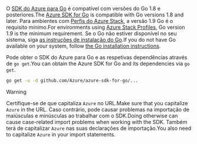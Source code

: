 <span data-ttu-id="d2c9f-101">O [SDK do Azure para Go](https://github.com/Azure/azure-sdk-for-go) é compatível com versões do Go 1.8 e posteriores.</span><span class="sxs-lookup"><span data-stu-id="d2c9f-101">The [Azure SDK for Go](https://github.com/Azure/azure-sdk-for-go) is compatible with Go versions 1.8 and later.</span></span> <span data-ttu-id="d2c9f-102">Para ambientes com [Perfis do Azure Stack](https://docs.microsoft.com/en-us/azure/azure-stack/azure-stack-version-profiles), a versão 1.9 Go é o requisito mínimo.</span><span class="sxs-lookup"><span data-stu-id="d2c9f-102">For environments using [Azure Stack Profiles](https://docs.microsoft.com/en-us/azure/azure-stack/azure-stack-version-profiles), Go version 1.9 is the minimum requirement.</span></span>
<span data-ttu-id="d2c9f-103">Se o Go não estiver disponível no seu sistema, siga [as instruções de instalação do Go](https://golang.org/doc/install).</span><span class="sxs-lookup"><span data-stu-id="d2c9f-103">If you do not have Go available on your system, follow [the Go installation instructions](https://golang.org/doc/install).</span></span>

<span data-ttu-id="d2c9f-104">Pode obter o SDK do Azure para Go e as respetivas dependências através de `go get`.</span><span class="sxs-lookup"><span data-stu-id="d2c9f-104">You can obtain the Azure SDK for Go and its dependencies via `go get`.</span></span>

```bash
go get -u -d github.com/Azure/azure-sdk-for-go/...
```

> [!WARNING]
> <span data-ttu-id="d2c9f-105">Certifique-se de que capitaliza `Azure` no URL.</span><span class="sxs-lookup"><span data-stu-id="d2c9f-105">Make sure that you capitalize `Azure` in the URL.</span></span> <span data-ttu-id="d2c9f-106">Caso contrário, pode causar problemas na importação de maiúsculas e minúsculas ao trabalhar com o SDK.</span><span class="sxs-lookup"><span data-stu-id="d2c9f-106">Doing otherwise can cause case-related import problems when working with the SDK.</span></span> <span data-ttu-id="d2c9f-107">Também terá de capitalizar `Azure` nas suas declarações de importação.</span><span class="sxs-lookup"><span data-stu-id="d2c9f-107">You also need to capitalize `Azure` in your import statements.</span></span>

